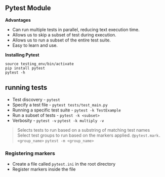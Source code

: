 ## Pytest Module

**Advantages**

- Can run multiple tests in parallel, reducing text execution time.
- Allows us to skip a subset of test during execution.
- Allows us to run a subset of the entire test suite.
- Easy to learn and use.

**Installing Pytest**

```
source testing_env/bin/activate
pip install pytest
pytest -h
```

## running tests

- Test discovery - `pytest`
- Specify a test file - `pytest tests/test_main.py`
- Running a specific test suite - `pytest -k TestExample`
- Run a subset of tests - `pytest -k <subset>`
- Verbosity - `pytest -v` `pytest -k multiply -v`


> Selects tests to run based on a substring of matching test names
> Select test groups to run based on the markers applied.
`@pytest.mark.<group_name>`
`pytest -m <group_name>`

### Registering markers

- Create a file called `pytest.ini` in the root directory
- Register markers inside the file
